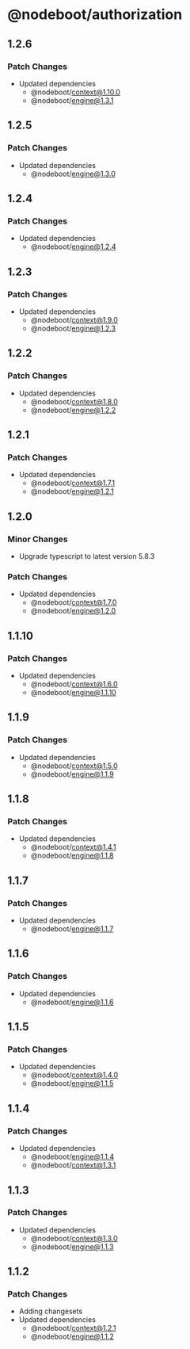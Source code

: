 # @nodeboot/authorization

## 1.2.6

### Patch Changes

-   Updated dependencies
    -   @nodeboot/context@1.10.0
    -   @nodeboot/engine@1.3.1

## 1.2.5

### Patch Changes

-   Updated dependencies
    -   @nodeboot/engine@1.3.0

## 1.2.4

### Patch Changes

-   Updated dependencies
    -   @nodeboot/engine@1.2.4

## 1.2.3

### Patch Changes

-   Updated dependencies
    -   @nodeboot/context@1.9.0
    -   @nodeboot/engine@1.2.3

## 1.2.2

### Patch Changes

-   Updated dependencies
    -   @nodeboot/context@1.8.0
    -   @nodeboot/engine@1.2.2

## 1.2.1

### Patch Changes

-   Updated dependencies
    -   @nodeboot/context@1.7.1
    -   @nodeboot/engine@1.2.1

## 1.2.0

### Minor Changes

-   Upgrade typescript to latest version 5.8.3

### Patch Changes

-   Updated dependencies
    -   @nodeboot/context@1.7.0
    -   @nodeboot/engine@1.2.0

## 1.1.10

### Patch Changes

-   Updated dependencies
    -   @nodeboot/context@1.6.0
    -   @nodeboot/engine@1.1.10

## 1.1.9

### Patch Changes

-   Updated dependencies
    -   @nodeboot/context@1.5.0
    -   @nodeboot/engine@1.1.9

## 1.1.8

### Patch Changes

-   Updated dependencies
    -   @nodeboot/context@1.4.1
    -   @nodeboot/engine@1.1.8

## 1.1.7

### Patch Changes

-   Updated dependencies
    -   @nodeboot/engine@1.1.7

## 1.1.6

### Patch Changes

-   Updated dependencies
    -   @nodeboot/engine@1.1.6

## 1.1.5

### Patch Changes

-   Updated dependencies
    -   @nodeboot/context@1.4.0
    -   @nodeboot/engine@1.1.5

## 1.1.4

### Patch Changes

-   Updated dependencies
    -   @nodeboot/engine@1.1.4
    -   @nodeboot/context@1.3.1

## 1.1.3

### Patch Changes

-   Updated dependencies
    -   @nodeboot/context@1.3.0
    -   @nodeboot/engine@1.1.3

## 1.1.2

### Patch Changes

-   Adding changesets
-   Updated dependencies
    -   @nodeboot/context@1.2.1
    -   @nodeboot/engine@1.1.2
